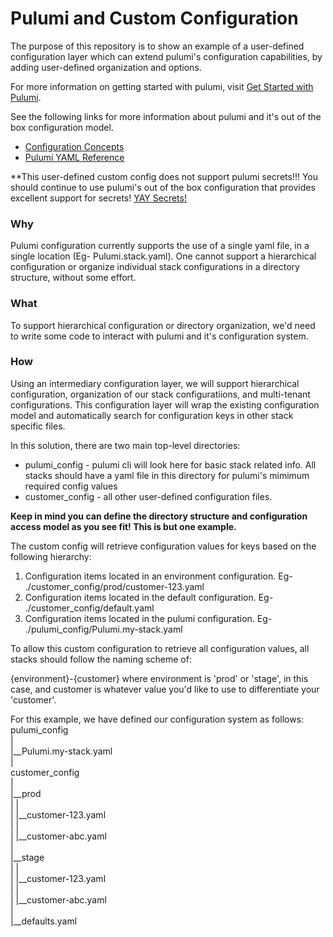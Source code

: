 # Pulumi and Custom Configuration
The purpose of this repository is to show an example of a user-defined configuration layer which can extend pulumi's configuration capabilities, by adding user-defined organization and options.

For more information on getting started with pulumi, visit [Get Started with Pulumi](https://www.pulumi.com/docs/get-started/).

See the following links for more information about pulumi and it's out of the box configuration model.
- [Configuration Concepts](https://www.pulumi.com/docs/intro/concepts/config/)
- [Pulumi YAML Reference](https://www.pulumi.com/docs/reference/pulumi-yaml/)

**This user-defined custom config does not support pulumi secrets!!! You should continue to use pulumi's out of the box configuration that provides excellent support for secrets!
[YAY Secrets!](https://www.pulumi.com/docs/intro/concepts/secrets/)

### Why
Pulumi configuration currently supports the use of a single yaml file, in a single location (Eg- Pulumi.stack.yaml). One cannot support a hierarchical configuration or organize individual stack configurations in a directory structure, without some effort.

### What
To support hierarchical configuration or directory organization, we'd need to write some code to interact with pulumi and it's configuration system.

### How
Using an intermediary configuration layer, we will support hierarchical configuration, organization of our stack configuratiions, and multi-tenant configurations. This configuration layer will wrap the existing configuration model and automatically search for configuration keys in other stack specific files.

In this solution, there are two main top-level directories:
- pulumi_config - pulumi cli will look here for basic stack related info. All stacks should have a yaml file in this directory for pulumi's mimimum required config values
- customer_config - all other user-defined configuration files.

**Keep in mind you can define the directory structure and configuration access model as you see fit! This is but one example.**

The custom config will retrieve configuration values for keys based on the following hierarchy:
1. Configuration items located in an environment configuration. Eg- ./customer_config/prod/customer-123.yaml
2. Configuration items located in the default configuration. Eg- ./customer_config/default.yaml
3. Configuration items located in the pulumi configuration. Eg- ./pulumi_config/Pulumi.my-stack.yaml

To allow this custom configuration to retrieve all configuration values, all stacks should follow the naming scheme of: 

{environment}-{customer} where environment is 'prod' or 'stage', in this case, and customer is whatever value you'd like to use to differentiate your 'customer'.

For this example, we have defined our configuration system as follows:
pulumi_config  
|  
|__Pulumi.my-stack.yaml  
|  
customer_config  
|  
|__prod  
|     |  
|     |__customer-123.yaml  
|     |  
|     |__customer-abc.yaml  
|  
|__stage  
|     |  
|     |__customer-123.yaml  
|     |  
|     |__customer-abc.yaml  
|  
|__defaults.yaml  
